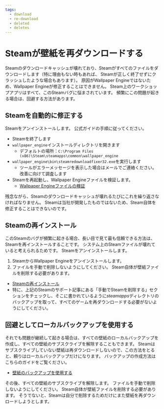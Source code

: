 ```yaml
---
tags:
  - download
  - re-download
  - deleted
  - deletes
---
```


# Steamが壁紙を再ダウンロードする

Steamのダウンロードキャッシュが壊れており、Steamがすべてのファイルをダウンロードします（特に理由もない時もあれば、 Steamが正しく終了せずにクラッシュしたような場合もあります）。 原因がWallpaper Engineではないため、Wallpaper Engineが修正することはできません。 Steam上のワークショップアプリはすべて、このSteamバグに悩まされています。 頻繁にこの問題が起きる場合は、回避する方法があります。

## Steamを自動的に修正する
Steamをアンインストールします。 公式ガイドの手順に従ってください。
* Steamを終了します
* `wallpaper_engine`インストールディレクトリを開きます
  * デフォルトの場所：`C:\Program Files (x86)\Steam\steamapps\common\wallpaper_engine`
* `wallpaper_engine\bin\steamredownloadfixer32.exe`を実行します
  * ツールがエラーメッセージを表示した場合はメールでご連絡ください。 改善に向けて調査します
* Steamを再起動し、Wallpaper Engineファイルを検証します。
  * [Wallpaper Engineファイルの検証](https://support.steampowered.com/kb_article.php?ref=2037-QEUH-3335)

残念ながら、Steamのダウンロードキャッシュが壊れるたびにこれを繰り返さなければなりません。 Steamは当社が開発したものではないため、Steam自体を修正することはできないのです。

## Steamの再インストール

このSteamのバグが頻繁に起きる場合、長い目で見て最も信頼できる方法は、Steamを再インストールすることです。 システム上のSteamファイルが壊れていると考えられるためです。 Steamをアンインストールします。

1. SteamからWallpaper Engineをアンインストールします。
2. ファイルを手動で削除しないようにしてください。 Steam自体が壁紙ファイルを削除する必要があります。
  * [Steamの再インストール](https://support.steampowered.com/kb_article.php?ref=9609-OBMP-2526)
  * 特に、上記のSteamのサポート記事にある「手動でSteamを削除する」セクションをチェックし、そこに書かれているように*steamapps*ディレクトリのバックアップを取って、すべてのゲームを再ダウンロードする必要がないようにしてください。

## 回避としてローカルバックアップを使用する

それでも問題が継続して起きる場合は、すべての壁紙のローカルバックアップを作成し、すべての壁紙のサブスクライブを解除することもできます。 Steamはサブスクライブしていない壁紙は再ダウンロードしないので、この方法をとると、頼りはローカルバックアップだけになります。 バックアップの作成方法はこちらのガイドをご覧ください。

* [壁紙のバックアップを使用する](/steam/backup)

その後、すべての壁紙のサブスクライブを解除します。 ファイルを手動で削除しないようにしてください。 Steam自体が壁紙ファイルを削除する必要があります。 そうでないと、Steamは自分で削除するためだけにまた壁紙を再ダウンロードしようとします。